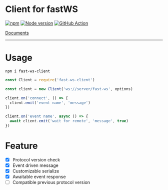 Client for fastWS
=====

[![npm](https://img.shields.io/npm/v/fast-ws-ckient.svg)](https://www.npmjs.com/package/fast-ws-client)
[![Node version](https://img.shields.io/node/v/fast-ws-client.svg)](https://www.npmjs.com/package/fast-ws-client)
[![GitHub Action](https://github.com/hans00/fastWS/workflows/build/badge.svg)](https://github.com/hans00/fastWS)

[Documents](../../docs/README.md)

---

# Usage

`npm i fast-ws-client`

```js
const Client = require('fast-ws-client')

const client = new Client('ws://server/fast-ws', options)

client.on('connect', () => {
  client.emit('event name', 'message')
})

client.on('event name', async () => {
  await client.emit('wait for remote', 'message', true)
})
```

# Feature

- [x] Protocol version check
- [x] Event driven message
- [x] Customizable serialize
- [x] Awaitable event response
- [ ] Compatible previous protocol version
